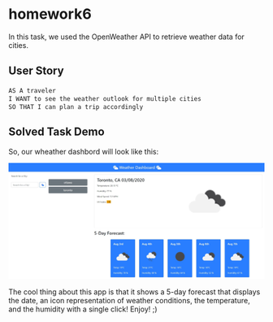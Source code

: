 # homework6

In this task, we used the OpenWeather API to retrieve weather data for cities. 


## User Story

```
AS A traveler
I WANT to see the weather outlook for multiple cities
SO THAT I can plan a trip accordingly
```


## Solved Task Demo

So, our wheather dashbord will look like this:

![demo](./assets/demo.jpg)


The cool thing about this app is that it shows a 5-day forecast that displays the date, an icon representation of weather conditions, the temperature, and the humidity with a single click! Enjoy! ;) 
